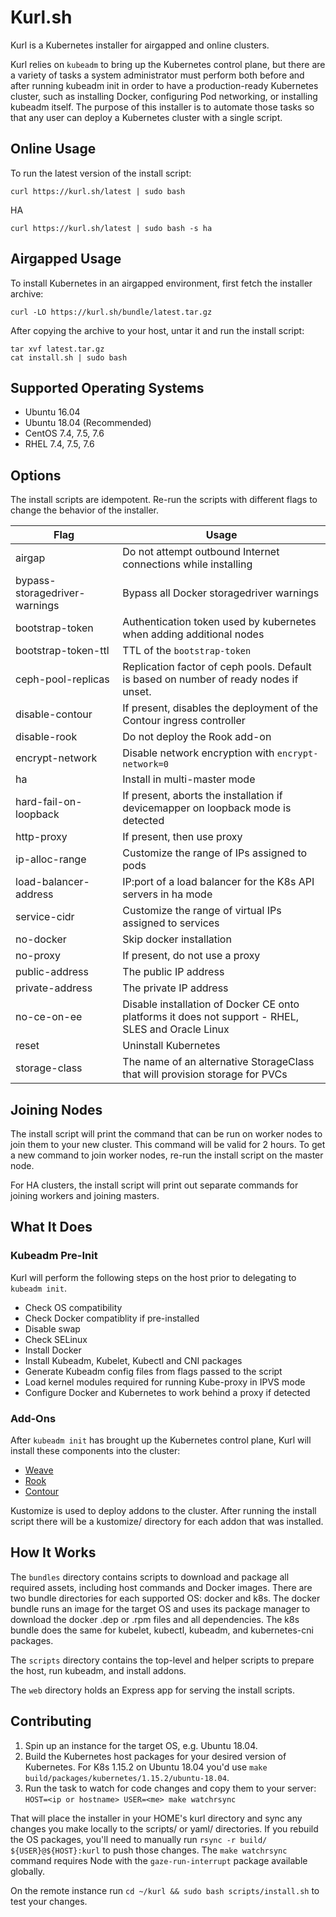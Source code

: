 Kurl.sh
====================================

Kurl is a Kubernetes installer for airgapped and online clusters.

Kurl relies on `kubeadm` to bring up the Kubernetes control plane, but there are a variety of tasks a system administrator must perform both before and after running kubeadm init in order to have a production-ready Kubernetes cluster, such as installing Docker, configuring Pod networking, or installing kubeadm itself.
The purpose of this installer is to automate those tasks so that any user can deploy a Kubernetes cluster with a single script.

## Online Usage

To run the latest version of the install script:

```
curl https://kurl.sh/latest | sudo bash
```

HA
```
curl https://kurl.sh/latest | sudo bash -s ha
```

## Airgapped Usage

To install Kubernetes in an airgapped environment, first fetch the installer archive:

```
curl -LO https://kurl.sh/bundle/latest.tar.gz
```

After copying the archive to your host, untar it and run the install script:

```
tar xvf latest.tar.gz
cat install.sh | sudo bash
```

## Supported Operating Systems

* Ubuntu 16.04
* Ubuntu 18.04 (Recommended)
* CentOS 7.4, 7.5, 7.6
* RHEL 7.4, 7.5, 7.6


## Options

The install scripts are idempotent. Re-run the scripts with different flags to change the behavior of the installer.

| Flag                             | Usage                                                                                              |
| -------------------------------- | -------------------------------------------------------------------------------------------------- |
| airgap                           | Do not attempt outbound Internet connections while installing                                      |
| bypass-storagedriver-warnings    | Bypass all Docker storagedriver warnings                                                           |
| bootstrap-token                  | Authentication token used by kubernetes when adding additional nodes                               |
| bootstrap-token-ttl              | TTL of the `bootstrap-token`                                                                       |
| ceph-pool-replicas               | Replication factor of ceph pools. Default is based on number of ready nodes if unset.              |
| disable-contour                  | If present, disables the deployment of the Contour ingress controller                              |
| disable-rook                     | Do not deploy the Rook add-on                                                                      |
| encrypt-network                  | Disable network encryption with `encrypt-network=0`                                                |
| ha                               | Install in multi-master mode                                                                       |
| hard-fail-on-loopback            | If present, aborts the installation if devicemapper on loopback mode is detected                   |
| http-proxy                       | If present, then use proxy                                                                         |
| ip-alloc-range                   | Customize the range of IPs assigned to pods                                                        |
| load-balancer-address            | IP:port of a load balancer for the K8s API servers in ha mode                                      |
| service-cidr                     | Customize the range of virtual IPs assigned to services                                            |
| no-docker                        | Skip docker installation                                                                           |
| no-proxy                         | If present, do not use a proxy                                                                     |
| public-address                   | The public IP address                                                                              |
| private-address                  | The private IP address                                                                             |
| no-ce-on-ee                      | Disable installation of Docker CE onto platforms it does not support - RHEL, SLES and Oracle Linux |
| reset                            | Uninstall Kubernetes                                                                               |
| storage-class                    | The name of an alternative StorageClass that will provision storage for PVCs                       |

## Joining Nodes

The install script will print the command that can be run on worker nodes to join them to your new cluster.
This command will be valid for 2 hours.
To get a new command to join worker nodes, re-run the install script on the master node.

For HA clusters, the install script will print out separate commands for joining workers and joining masters.

## What It Does

### Kubeadm Pre-Init

Kurl will perform the following steps on the host prior to delegating to `kubeadm init`.

* Check OS compatibility
* Check Docker compatiblity if pre-installed
* Disable swap
* Check SELinux
* Install Docker
* Install Kubeadm, Kubelet, Kubectl and CNI packages
* Generate Kubeadm config files from flags passed to the script
* Load kernel modules required for running Kube-proxy in IPVS mode
* Configure Docker and Kubernetes to work behind a proxy if detected

### Add-Ons

After `kubeadm init` has brought up the Kubernetes control plane, Kurl will install these components into the cluster:

* [Weave](https://www.weave.works/oss/net/)
* [Rook](https://rook.io/)
* [Contour](https://projectcontour.io/)

Kustomize is used to deploy addons to the cluster. After running the install script there will be a kustomize/<addon> directory for each addon that was installed.

## How It Works

The `bundles` directory contains scripts to download and package all required assets, including host commands and Docker images.
There are two bundle directories for each supported OS: docker and k8s.
The docker bundle runs an image for the target OS and uses its package manager to download the docker .dep or .rpm files and all dependencies.
The k8s bundle does the same for kubelet, kubectl, kubeadm, and kubernetes-cni packages.

The `scripts` directory contains the top-level and helper scripts to prepare the host, run kubeadm, and install addons.

The `web` directory holds an Express app for serving the install scripts.

## Contributing

1. Spin up an instance for the target OS, e.g. Ubuntu 18.04.
1. Build the Kubernetes host packages for your desired version of Kubernetes. For K8s 1.15.2 on Ubuntu 18.04 you'd use `make build/packages/kubernetes/1.15.2/ubuntu-18.04`.
1. Run the task to watch for code changes and copy them to your server: `HOST=<ip or hostname> USER=<me> make watchrsync`

That will place the installer in your HOME's kurl directory and sync any changes you make locally to the scripts/ or yaml/ directories.
If you rebuild the OS packages, you'll need to manually run `rsync -r build/ ${USER}@${HOST}:kurl` to push those changes.
The `make watchrsync` command requires Node with the `gaze-run-interrupt` package available globally.

On the remote instance run `cd ~/kurl && sudo bash scripts/install.sh` to test your changes.
